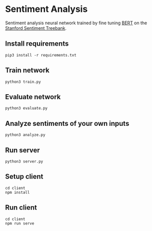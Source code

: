 # Sentiment Analysis

Sentiment analysis neural network trained by fine tuning [BERT](https://arxiv.org/pdf/1810.04805.pdf) on the [Stanford Sentiment Treebank](https://nlp.stanford.edu/sentiment/).

## Install requirements
```
pip3 install -r requirements.txt
```

## Train network
```
python3 train.py
```

## Evaluate network
```
python3 evaluate.py
```

## Analyze sentiments of your own inputs
```
python3 analyze.py
```

## Run server
```
python3 server.py
```

## Setup client
```
cd client
npm install
```

## Run client
```
cd client
npm run serve
```
